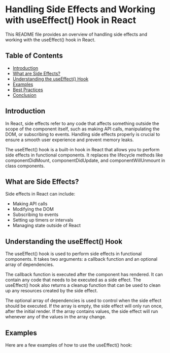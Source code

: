 # Handling Side Effects and Working with useEffect() Hook in React

This README file provides an overview of handling side effects and working with the useEffect() hook in React.

## Table of Contents
- [Introduction](#introduction)
- [What are Side Effects?](#what-are-side-effects)
- [Understanding the useEffect() Hook](#understanding-the-useeffect-hook)
- [Examples](#examples)
- [Best Practices](#best-practices)
- [Conclusion](#conclusion)

## Introduction

In React, side effects refer to any code that affects something outside the scope of the component itself, such as making API calls, manipulating the DOM, or subscribing to events. Handling side effects properly is crucial to ensure a smooth user experience and prevent memory leaks.

The useEffect() hook is a built-in hook in React that allows you to perform side effects in functional components. It replaces the lifecycle methods like componentDidMount, componentDidUpdate, and componentWillUnmount in class components.

## What are Side Effects?

Side effects in React can include:

- Making API calls
- Modifying the DOM
- Subscribing to events
- Setting up timers or intervals
- Managing state outside of React

## Understanding the useEffect() Hook

The useEffect() hook is used to perform side effects in functional components. It takes two arguments: a callback function and an optional array of dependencies.

The callback function is executed after the component has rendered. It can contain any code that needs to be executed as a side effect. The useEffect() hook also returns a cleanup function that can be used to clean up any resources created by the side effect.

The optional array of dependencies is used to control when the side effect should be executed. If the array is empty, the side effect will only run once, after the initial render. If the array contains values, the side effect will run whenever any of the values in the array change.

## Examples

Here are a few examples of how to use the useEffect() hook:

